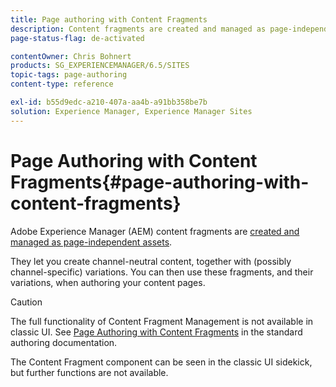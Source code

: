 ```yaml
---
title: Page authoring with Content Fragments
description: Content fragments are created and managed as page-independent assets. They let you create channel-neutral content, together with variations.
page-status-flag: de-activated

contentOwner: Chris Bohnert
products: SG_EXPERIENCEMANAGER/6.5/SITES
topic-tags: page-authoring
content-type: reference

exl-id: b55d9edc-a210-407a-aa4b-a91bb358be7b
solution: Experience Manager, Experience Manager Sites
---
```

# Page Authoring with Content Fragments{#page-authoring-with-content-fragments}

Adobe Experience Manager (AEM) content fragments are [created and managed as page-independent assets](/help/assets/content-fragments/content-fragments.md).

They let you create channel-neutral content, together with (possibly channel-specific) variations. You can then use these fragments, and their variations, when authoring your content pages.

>[!CAUTION]
>
>The full functionality of Content Fragment Management is not available in classic UI. See [Page Authoring with Content Fragments](/help/sites-authoring/content-fragments.md) in the standard authoring documentation.
>
>The Content Fragment component can be seen in the classic UI sidekick, but further functions are not available.

